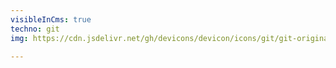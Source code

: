 ```yaml
---
visibleInCms: true
techno: git
img: https://cdn.jsdelivr.net/gh/devicons/devicon/icons/git/git-original.svg

---
```

